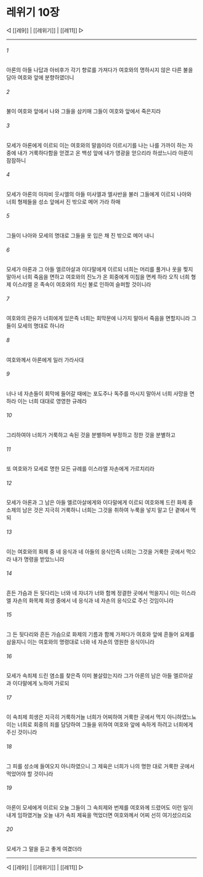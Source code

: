 # 레위기 10장

◁ [[레9]] | [[레위기]] | [[레11]] ▷
***

###### 1
아론의 아들 나답과 아비후가 각기 향로를 가져다가 여호와의 명하시지 않은 다른 불을 담아 여호와 앞에 분향하였더니

###### 2
불이 여호와 앞에서 나와 그들을 삼키매 그들이 여호와 앞에서 죽은지라

###### 3
모세가 아론에게 이르되 이는 여호와의 말씀이라 이르시기를 나는 나를 가까이 하는 자 중에 내가 거룩하다함을 얻겠고 온 백성 앞에 내가 영광을 얻으리라 하셨느니라 아론이 잠잠하니

###### 4
모세가 아론의 아자비 웃시엘의 아들 미사엘과 엘사반을 불러 그들에게 이르되 나아와 너희 형제들을 성소 앞에서 진 밖으로 메어 가라 하매

###### 5
그들이 나아와 모세의 명대로 그들을 옷 입은 채 진 밖으로 메어 내니

###### 6
모세가 아론과 그 아들 엘르아살과 이다말에게 이르되 너희는 머리를 풀거나 옷을 찢지 말아서 너희 죽음을 면하고 여호와의 진노가 온 회중에게 미침을 면케 하라 오직 너희 형제 이스라엘 온 족속이 여호와의 치신 불로 인하여 슬퍼할 것이니라

###### 7
여호와의 관유가 너희에게 있은즉 너희는 회막문에 나가지 말아서 죽음을 면할지니라 그들이 모세의 명대로 하니라

###### 8
여호와께서 아론에게 일러 가라사대

###### 9
너나 네 자손들이 회막에 들어갈 때에는 포도주나 독주를 마시지 말아서 너희 사망을 면하라 이는 너희 대대로 영영한 규례라

###### 10
그리하여야 너희가 거룩하고 속된 것을 분별하며 부정하고 정한 것을 분별하고

###### 11
또 여호와가 모세로 명한 모든 규례를 이스라엘 자손에게 가르치리라

###### 12
모세가 아론과 그 남은 아들 엘르아살에게와 이다말에게 이르되 여호와께 드린 화제 중 소제의 남은 것은 지극히 거룩하니 너희는 그것을 취하여 누룩을 넣지 말고 단 곁에서 먹되

###### 13
이는 여호와의 화제 중 네 응식과 네 아들의 응식인즉 너희는 그것을 거룩한 곳에서 먹으라 내가 명령을 받았느니라

###### 14
흔든 가슴과 든 뒷다리는 너와 네 자녀가 너와 함께 정결한 곳에서 먹을지니 이는 이스라엘 자손의 화목제 희생 중에서 네 응식과 네 자손의 응식으로 주신 것임이니라

###### 15
그 든 뒷다리와 흔든 가슴으로 화제의 기름과 함께 가져다가 여호와 앞에 흔들어 요제를 삼을지니 이는 여호와의 명령대로 너와 네 자손의 영원한 응식이니라

###### 16
모세가 속죄제 드린 염소를 찾은즉 이미 불살랐는지라 그가 아론의 남은 아들 엘르아살과 이다말에게 노하여 가로되

###### 17
이 속죄제 희생은 지극히 거룩하거늘 너희가 어찌하여 거룩한 곳에서 먹지 아니하였느뇨 이는 너희로 회중의 죄를 담당하여 그들을 위하여 여호와 앞에 속하게 하려고 너희에게 주신 것이니라

###### 18
그 피를 성소에 들여오지 아니하였으니 그 제육은 너희가 나의 명한 대로 거룩한 곳에서 먹었어야 할 것이니라

###### 19
아론이 모세에게 이르되 오늘 그들이 그 속죄제와 번제를 여호와께 드렸어도 이런 일이 내게 임하였거늘 오늘 내가 속죄 제육을 먹었더면 여호와께서 어찌 선히 여기셨으리요

###### 20
모세가 그 말을 듣고 좋게 여겼더라

***
◁ [[레9]] | [[레위기]] | [[레11]] ▷